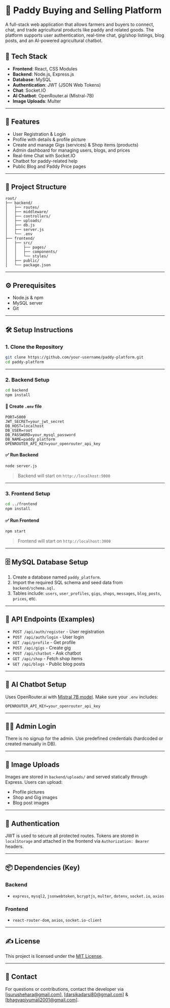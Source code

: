 # 🌾 Paddy Buying and Selling Platform

A full-stack web application that allows farmers and buyers to connect, chat, and trade agricultural products like paddy and related goods. The platform supports user authentication, real-time chat, gig/shop listings, blog posts, and an AI-powered agricultural chatbot.

## 🧱 Tech Stack

- **Frontend**: React, CSS Modules
- **Backend**: Node.js, Express.js
- **Database**: MySQL
- **Authentication**: JWT (JSON Web Tokens)
- **Chat**: Socket.IO
- **AI Chatbot**: OpenRouter.ai (Mistral-7B)
- **Image Uploads**: Multer

---

## 🚀 Features

- User Registration & Login
- Profile with details & profile picture
- Create and manage Gigs (services) & Shop items (products)
- Admin dashboard for managing users, blogs, and prices
- Real-time Chat with Socket.IO
- Chatbot for paddy-related help
- Public Blog and Paddy Price pages

---

## 📁 Project Structure

```
root/
├── backend/
│   ├── routes/
│   ├── middleware/
│   ├── controllers/
│   ├── uploads/
│   ├── db.js
│   ├── server.js
│   └── .env
├── frontend/
│   ├── src/
│   │   ├── pages/
│   │   ├── components/
│   │   └── styles/
│   ├── public/
│   └── package.json
```

---

## ⚙️ Prerequisites

- Node.js & npm
- MySQL server
- Git

---

## 🛠️ Setup Instructions

### 1. Clone the Repository

```bash
git clone https://github.com/your-username/paddy-platform.git
cd paddy-platform
```

---

### 2. Backend Setup

```bash
cd backend
npm install
```

#### 🔐 Create `.env` file

```env
PORT=5000
JWT_SECRET=your_jwt_secret
DB_HOST=localhost
DB_USER=root
DB_PASSWORD=your_mysql_password
DB_NAME=paddy_platform
OPENROUTER_API_KEY=your_openrouter_api_key
```

#### ✅ Run Backend

```bash
node server.js
```

> Backend will start on `http://localhost:5000`

---

### 3. Frontend Setup

```bash
cd ../frontend
npm install
```

#### ✅ Run Frontend

```bash
npm start
```

> Frontend will start on `http://localhost:3000`

---

## 🗄️ MySQL Database Setup

1. Create a database named `paddy_platform`.
2. Import the required SQL schema and seed data from `backend/schema.sql`.
3. Tables include: `users`, `user_profiles`, `gigs`, `shops`, `messages`, `blog_posts`, `prices`, etc.

---

## 🔌 API Endpoints (Examples)

- `POST /api/auth/register` - User registration
- `POST /api/auth/login` - User login
- `GET /api/profile` - Get profile
- `POST /api/gigs` - Create gig
- `POST /api/chatbot` - Ask chatbot
- `GET /api/shop` - Fetch shop items
- `GET /api/blogs` - Public blog posts

---

## 🧠 AI Chatbot Setup

Uses OpenRouter.ai with [Mistral 7B model](https://openrouter.ai/docs#models). Make sure your `.env` includes:

```env
OPENROUTER_API_KEY=your_openrouter_api_key
```

---

## 👨‍💼 Admin Login

There is no signup for the admin. Use predefined credentials (hardcoded or created manually in DB).

---

## 📸 Image Uploads

Images are stored in `backend/uploads/` and served statically through Express. Users can upload:

- Profile pictures
- Shop and Gig images
- Blog post images

---

## 🔐 Authentication

JWT is used to secure all protected routes. Tokens are stored in `localStorage` and attached in the frontend via `Authorization: Bearer` headers.

---

## 📦 Dependencies (Key)

### Backend

- `express`, `mysql2`, `jsonwebtoken`, `bcryptjs`, `multer`, `dotenv`, `socket.io`, `axios`

### Frontend

- `react-router-dom`, `axios`, `socket.io-client`

---

## ✍️ License

This project is licensed under the [MIT License](LICENSE).

---

## 💬 Contact

For questions or contributions, contact the developer via [isurushehara@gmail.com], [darsikadarsi80@gmail.com] & [bhagyapiyumali2001@gmail.com].